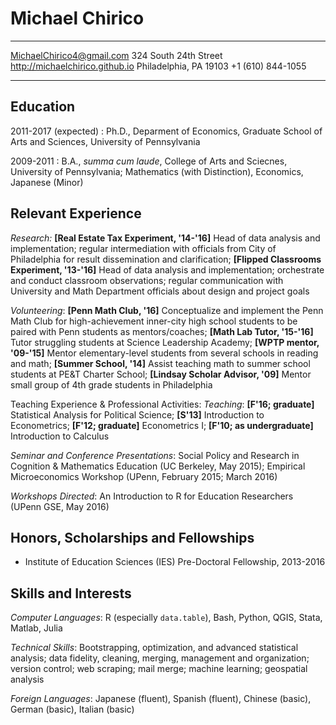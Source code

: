 Michael Chirico
============

-------------------------------        ----------------------------
MichaelChirico4@gmail.com                     324 South 24th Street
http://michaelchirico.github.io              Philadelphia, PA 19103
                                                  +1 (610) 844-1055
-------------------------------        ----------------------------

Education
---------

2011-2017 (expected)
:  Ph.D., Deparment of Economics, Graduate School of Arts and Sciences, University of Pennsylvania

2009-2011
:  B.A., _summa cum laude_, College of Arts and Sciecnes, University of Pennsylvania; Mathematics (with Distinction), Economics, Japanese (Minor)

Relevant Experience
-------------------

_Research:_ **[Real Estate Tax Experiment, '14-'16]** Head of data analysis and implementation; regular intermediation with officials from City of Philadelphia for result dissemination and clarification; **[Flipped Classrooms Experiment, '13-'16]** Head of data analysis and implementation; orchestrate and conduct classroom observations; regular communication with University and Math Department officials about design and project goals

_Volunteering_: **[Penn Math Club, '16]** Conceptualize and implement the Penn Math Club for high-achievement inner-city high school students to be paired with Penn students as mentors/coaches; **[Math Lab Tutor, '15-'16]** Tutor struggling students at Science Leadership Academy; **[WPTP mentor, '09-'15]** Mentor elementary-level students from several schools in reading and math; **[Summer School, '14]** Assist teaching math to summer school students at PE&T Charter School; **[Lindsay Scholar Advisor, '09]** Mentor small group of 4th grade students in Philadelphia

Teaching Experience & Professional Activities:
_Teaching_: **[F'16; graduate]** Statistical Analysis for Political Science; **[S'13]** Introduction to Econometrics; **[F'12; graduate]** Econometrics I; **[F'10; as undergraduate]** Introduction to Calculus

_Seminar and Conference Presentations_: Social Policy and Research in Cognition & Mathematics Education (UC Berkeley, May 2015); Empirical Microeconomics Workshop (UPenn, February 2015; March 2016)

_Workshops Directed_: An Introduction to R for Education Researchers (UPenn GSE, May 2016)

Honors, Scholarships and Fellowships
------------------------------------

* Institute of Education Sciences (IES) Pre-Doctoral Fellowship, 2013-2016

Skills and Interests
--------------------

_Computer Languages_: R (especially `data.table`), Bash, Python, QGIS, Stata, Matlab, Julia

_Technical Skills_: Bootstrapping, optimization, and advanced statistical analysis; data fidelity, cleaning, merging, management and organization; version control; web scraping; mail merge; machine learning; geospatial analysis

_Foreign Languages_: Japanese (fluent), Spanish (fluent), Chinese (basic), German (basic), Italian (basic)
